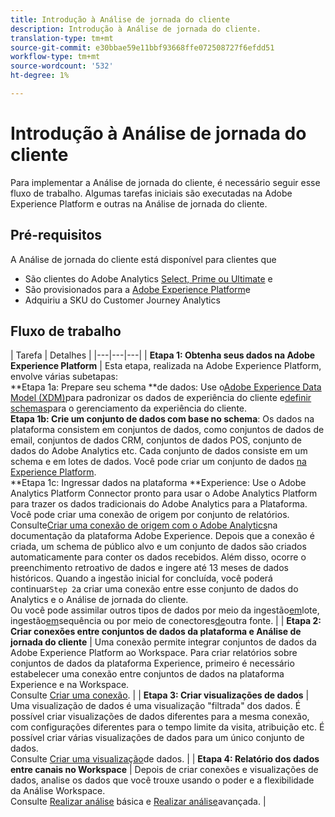 ```yaml
---
title: Introdução à Análise de jornada do cliente
description: Introdução à Análise de jornada do cliente.
translation-type: tm+mt
source-git-commit: e30bbae59e11bbf93668ffe072508727f6efdd51
workflow-type: tm+mt
source-wordcount: '532'
ht-degree: 1%

---
```



# Introdução à Análise de jornada do cliente

Para implementar a Análise de jornada do cliente, é necessário seguir esse fluxo de trabalho. Algumas tarefas iniciais são executadas na Adobe Experience Platform e outras na Análise de jornada do cliente.

## Pré-requisitos

A Análise de jornada do cliente está disponível para clientes que

* São clientes do Adobe Analytics [Select, Prime ou Ultimate](https://www.adobe.com/analytics/compare-adobe-analytics-packages.html) e
* São provisionados para a [Adobe Experience Platform](https://www.adobe.com/br/experience-platform.html)e
* Adquiriu a SKU do Customer Journey Analytics

## Fluxo de trabalho

| Tarefa | Detalhes |
|---|---|---|
| **Etapa 1: Obtenha seus dados na Adobe Experience Platform** | Esta etapa, realizada na Adobe Experience Platform, envolve várias subetapas:<br>**Etapa 1a: Prepare seu schema **de dados: Use o[Adobe Experience Data Model (XDM)](https://www.adobe.io/apis/experienceplatform/home/xdm.html)para padronizar os dados de experiência do cliente e[definir schemas](https://www.adobe.io/apis/experienceplatform/home/tutorials/alltutorials.html#!api-specification/markdown/narrative/tutorials/schema_editor_tutorial/schema_editor_tutorial.md)para o gerenciamento da experiência do cliente.<br>**Etapa 1b: Crie um conjunto de dados com base no schema**: Os dados na plataforma consistem em conjuntos de dados, como conjuntos de dados de email, conjuntos de dados CRM, conjuntos de dados POS, conjunto de dados do Adobe Analytics etc. Cada conjunto de dados consiste em um schema e em lotes de dados. Você pode criar um conjunto de dados [na Experience Platform](https://www.adobe.io/apis/experienceplatform/home/tutorials/alltutorials.html#!api-specification/markdown/narrative/tutorials/creating_a_dataset_tutorial/creating_a_dataset_tutorial.md).<br>**Etapa 1c: Ingressar dados na plataforma **Experience: Use o Adobe Analytics Platform Connector pronto para usar o Adobe Analytics Platform para trazer os dados tradicionais do Adobe Analytics para a Plataforma. Você pode criar uma conexão de origem por conjunto de relatórios. Consulte[Criar uma conexão de origem com o Adobe Analytics](https://www.adobe.io/apis/experienceplatform/home/tutorials/alltutorials.html#!api-specification/markdown/narrative/tutorials/sources_tutorial/adobe-analytics-ui-tutorial.md)na documentação da plataforma Adobe Experience. Depois que a conexão é criada, um schema de público alvo e um conjunto de dados são criados automaticamente para conter os dados recebidos. Além disso, ocorre o preenchimento retroativo de dados e ingere até 13 meses de dados históricos. Quando a ingestão inicial for concluída, você poderá continuar`Step 2`a criar uma conexão entre esse conjunto de dados do Analytics e o Análise de jornada do cliente.<br>Ou você pode assimilar outros tipos de dados por meio da ingestão[em](https://www.adobe.io/apis/experienceplatform/home/data-ingestion/data-ingestion-services.html#!api-specification/markdown/narrative/technical_overview/ingest_architectural_overview/ingest_architectural_overview.md)lote, ingestão[em](https://www.adobe.io/apis/experienceplatform/home/data-ingestion/data-ingestion-services.html#!api-specification/markdown/narrative/technical_overview/streaming_ingest/streaming_ingest_overview.md)sequência ou por meio de conectores[de](https://www.adobe.io/apis/experienceplatform/home/data-ingestion/data-ingestion-services.html#!api-specification/markdown/narrative/technical_overview/acp_connectors_overview/acp-connectors-overview.md)outra fonte. |
| **Etapa 2: Criar conexões entre conjuntos de dados da plataforma e Análise de jornada do cliente** | Uma conexão permite integrar conjuntos de dados da Adobe Experience Platform ao Workspace. Para criar relatórios sobre conjuntos de dados da plataforma Experience, primeiro é necessário estabelecer uma conexão entre conjuntos de dados na plataforma Experience e na Workspace.<br>Consulte [Criar uma conexão](/help/connections/create-connection.md). |
| **Etapa 3: Criar visualizações de dados** | Uma visualização de dados é uma visualização &quot;filtrada&quot; dos dados. É possível criar visualizações de dados diferentes para a mesma conexão, com configurações diferentes para o tempo limite da visita, atribuição etc. É possível criar várias visualizações de dados para um único conjunto de dados.<br>Consulte [Criar uma visualização](/help/data-views/create-dataview.md)de dados. |
| **Etapa 4: Relatório dos dados entre canais no Workspace** | Depois de criar conexões e visualizações de dados, analise os dados que você trouxe usando o poder e a flexibilidade da Análise Workspace.<br>Consulte [Realizar análise](/help/projects/perform-basic-analysis.md) básica e [Realizar análise](/help/projects/perform-adv-analysis.md)avançada. |

